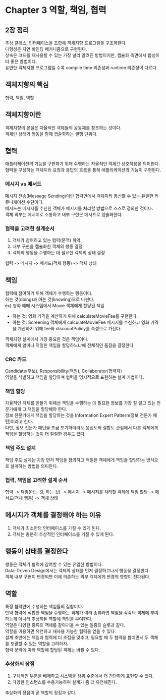 # Chapter 3 역할, 책임, 협력

## 2장 정리
추상 클래스, 인터페이스을 조합해 객체지향 프로그램을 구조화한다.  
다형성은 지연 바인딩 메커니즘으로 구현된다.  
상속은 코드를 재사용할 수 있는 가장 널리 알려진 방법이지만, 캡슐화 측면에서 합성이 더 좋은 방법이다.  
유연한 객체지향 프로그램일 수록 compile time 의존성과 runtime 의존성이 다르다.  

## 객체지향의 핵심
협력, 책임, 역할  

## 객체지향이란
객체지향의 본질은 자율적인 객체들의 공동체를 창조하는 것이다.  
객체란 상태와 행동을 함께 캡슐화하는 샐행 단위다.  

## 협력
애플리케이션의 기능을 구현하기 위해 수행하는 자율적인 객체간 상호작용을 의미한다.  
협력을 구성하는 객체끼리 요청과 응답의 흐름을 통해 애플리케이션의 기능이 구현된다.  

### 메시지 vs 메서드
메시지 전송(Message Sending)이란 협력안에서 객체끼리 통신할 수 있는 유일한 커뮤니케이션 수단이다.  
메서드는 메시지를 수신한 객체가 메시지를 처리할 방법으로 스스로 정의한 것이다.  
객체 외부는 메시지로 소통하고 내부 구현은 메서드로 캡슐화한다.  

### 협력을 고려한 설계순서
1. 객체가 참여하고 있는 협력(문맥) 파악  
2. 내부 구현을 캡슐화한 객체의 행동 결정  
3. 객체의 행동을 수행하는 데 필요한 객체의 상태 결정  

협력 -> 메시지 -> 메서드(객체 행동) -> 객체 상태 

## 책임
협력에 참여하기 위해 객체가 수행하는 행동이다.  
하는 것(doing)과 아는 것(knowing)으로 나뉜다.  
ex) 영화 예매 시스템에서 Movie 객체에게 할당된 책임  
- 하는 것: 영화 가격을 계산하기 위해 calculateMovieFee를 구현한다.  
- 아는 것: Screening 객체에게 calculateMovieFee 메시지를 수신하고 영화 가격을 계산하기 위해 fee와 discountPolicy를 속성으로 가진다.  

객체지향 설계에서 가장 중요한 것은 책임이다.  
객체에게 얼마나 적절한 책임을 할당하느냐에 전체적인 품질을 결정한다.  

### CRC 카드
Candidate(후보), Responsibility(책임), Collaborator(협력자)  
역할을 식별하고 책임을 할당하며 협력을 명시적으로 표현하는 설계 기법이다.  

### 책임 할당
자율적인 객체를 만들기 위해선 책임을 수행하는 데 필요한 정보를 가장 잘 알고 있는 전문가에게 그 책임을 할당해야 한다.  
정보 전문가에게 책임을 할당하는 것을 Information Expert Pattern(정보 전문가 패턴)이라고 한다.  
다만, 정보 전문가 패턴을 조금 포기하더라도 응집도와 결합도 관점에서 다른 객체에게 책임을 할당하는 것이 더 절절한 경우도 있다.  

### 책임 주도 설계
책임 주도 설계는 가장 먼저 책임을 정의하고 적절한 객체에게 책임을 할당하는 방식으로 설계하는 방법을 의미한다.  

### 협력, 책임을 고려한 설계 순서  
협력 -> 책임(아는 것, 하는 것) -> 메시지 -> 메시지를 처리할 객체에 책임 할당 -> 메서드(객체 행동) -> 객체 상태  

## 메시지가 객체를 결정해야 하는 이유
1. 객체가 최소한의 인터페이스를 가질 수 있게 된다.  
2. 객체는 충분히 추상적인 인터페이스를 가질 수 있게 된다.  

## 행동이 상태를 결정한다  
행동은 객체가 협력에 참여할 수 있는 유일한 방법이다.  
Data-Driven Design에서는 객체의 상태를 먼저 결정하고나서 행동을 결정한다.  
객체 내부 구현이 변경되면 이에 의존하는 외부 객체에게 변경의 영향이 전파된다.  

## 역할
특정 협력안에 수행하는 책임들의 집합이다.  
만약 협력에 적합한 책임을 수행하는 객체가 여러 종류라면 책임을 각각의 객체에 부여하는게 아니라 추상화된 역할에 책임을 부여한다.  
역할은 다양한 종류의 객체를 갈아끼울 수 있는 일종의 슬롯과 같다.  
역할을 이용하면 유연하고 재사용 가능한 협력을 얻을 수 있다.  
설계 초반에는 책임과 협력에 더 초점을 맞추고, 필요할 때 두 협력을 합치면서 두 객체를 포괄할 수 있는 역할을 고려하자.  
협력 문맥에 따라 역할에 할당된 객체는 바뀔 수 있다.  

### 추상화의 장점
1. 구체적인 부분을 배제하고 시스템을 상위 수준에서 더 간단하게 표현할 수 있다.  
2. 다양한 인스턴스를 수용가능하여 설계가 좀 더 유연해진다.  

추상화의 장점이 곧 역할의 장점과 같다.  
